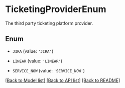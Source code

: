 # TicketingProviderEnum

The third party ticketing platform provider.

## Enum

* `JIRA` (value: `'JIRA'`)

* `LINEAR` (value: `'LINEAR'`)

* `SERVICE_NOW` (value: `'SERVICE_NOW'`)

[[Back to Model list]](../README.md#documentation-for-models) [[Back to API list]](../README.md#documentation-for-api-endpoints) [[Back to README]](../README.md)


